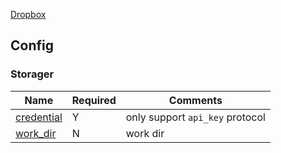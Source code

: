 [Dropbox](https://www.dropbox.com)

## Config

### Storager

| Name | Required | Comments |
| ---- | -------- | -------- |
| [credential](go-storage/pairs/credential.md) | Y | only support `api_key` protocol |
| [work_dir](go-storage/pairs/work_dir.md) | N | work dir |
